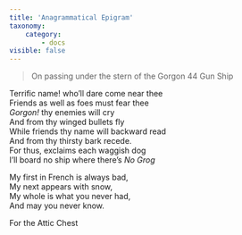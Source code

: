 ```yaml
---
title: 'Anagrammatical Epigram'
taxonomy:
    category:
        - docs
visible: false
---
```


> On passing under the stern of the Gorgon 44 Gun Ship

Terrific name! who’ll dare come near thee  
Friends as well as foes must fear thee  
*Gorgon!* thy enemies will cry  
And from thy winged bullets fly  
While friends thy name will backward read  
And from thy thirsty bark recede.  
For thus, exclaims each waggish dog  
I’ll board no ship where there’s *No Grog*  

My first in French is always bad,   
My next appears with snow,  
My whole is what you never had,  
And may you never know.

For the Attic Chest